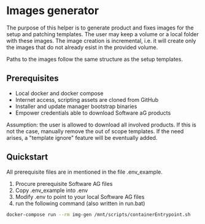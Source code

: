 # Images generator

The purpose of this helper is to generate product and fixes images for the setup and patching templates.
The user may keep a volume or a local folder with these images. The image creation is incremental, i.e. it will create only the images that do not already esist in the provided volume.

Paths to the images follow the same structure as the setup templates.

## Prerequisites

- Local docker and docker compose
- Internet access, scripting assets are cloned from GitHub
- Installer and update manager bootstrap binaries
- Empower credentials able to download Software aG products

Assumption: the user is allowed to download all involved products. If this is not the case, manually remove the out of scope templates. If the need arises, a "template ignore" feature will be eventually added.

## Quickstart

All prerequisite files are in mentioned in the file .env_example.

1. Procure prerequisite Software AG files
2. Copy .env_example into .env
3. Modify .env to point to your local Software AG files
4. run the following command (also written in run.bat)

```sh
docker-compose run --rm img-gen /mnt/scripts/containerEntrypoint.sh
```

